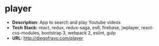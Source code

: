 # player

- **Description**: App to search and play Youtube videos
- **Tech Stack:** react, redux, redux-saga, es6, firebase, jwplayer, react-css-modules, bootstrap 3, webpack 2, eslint, gulp
- **URL:** http://diegofrayo.com/player